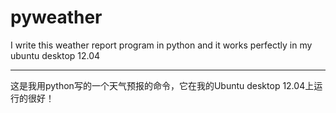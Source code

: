 pyweather
=========

I write this weather report program in python and it works perfectly in my ubuntu desktop 12.04




***********************************************************************************************

这是我用python写的一个天气预报的命令，它在我的Ubuntu desktop 12.04上运行的很好！
